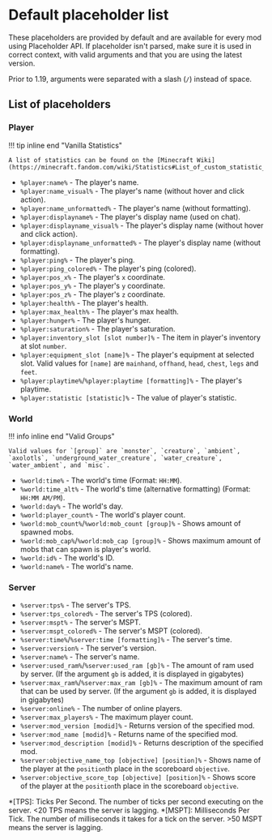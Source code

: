 # Default placeholder list

These placeholders are provided by default and are available for every mod using Placeholder API.
If placeholder isn't parsed, make sure it is used in correct context, with valid arguments and
that you are using the latest version.

Prior to 1.19, arguments were separated with a slash (`/`) instead of space.

## List of placeholders

### Player

!!! tip inline end "Vanilla Statistics"

    A list of statistics can be found on the [Minecraft Wiki](https://minecraft.fandom.com/wiki/Statistics#List_of_custom_statistic_names)

- `%player:name%` - The player's name.
- `%player:name_visual%` - The player's name (without hover and click action).
- `%player:name_unformatted%` - The player's name (without formatting).
- `%player:displayname%` - The player's display name (used on chat).
- `%player:displayname_visual%` - The player's display name (without hover and click action).
- `%player:displayname_unformatted%` - The player's display name (without formatting).
- `%player:ping%` - The player's ping.
- `%player:ping_colored%` - The player's ping (colored).
- `%player:pos_x%` - The player's `x` coordinate.
- `%player:pos_y%` - The player's `y` coordinate.
- `%player:pos_z%` - The player's `z` coordinate.
- `%player:health%` - The player's health.
- `%player:max_health%` - The player's max health.
- `%player:hunger%` - The player's hunger.
- `%player:saturation%` - The player's saturation.
- `%player:inventory_slot [slot number]%` - The item in player's inventory at slot `number`.
- `%player:equipment_slot [name]%` - The player's equipment at selected slot. Valid values for `[name]`
  are `mainhand`, `offhand`, `head`, `chest`, `legs` and `feet`.
- `%player:playtime%`/`%player:playtime [formatting]%` - The player's playtime.
- `%player:statistic [statistic]%` - The value of player's statistic.

### World

!!! info inline end "Valid Groups"

    Valid values for `[group]` are `monster`, `creature`, `ambient`, `axolotls`, `underground_water_creature`, `water_creature`,
    `water_ambient`, and `misc`.

- `%world:time%` - The world's time (Format: `HH:MM`).
- `%world:time_alt%` - The world's time (alternative formatting) (Format: `HH:MM AM/PM`).
- `%world:day%` - The world's day.
- `%world:player_count%` - The world's player count.
- `%world:mob_count%`/`%world:mob_count [group]%` - Shows amount of spawned mobs.
- `%world:mob_cap%`/`%world:mob_cap [group]%` - Shows maximum amount of mobs that can spawn is player's world.
- `%world:id%` - The world's ID.
- `%world:name%` - The world's name.

### Server

- `%server:tps%` - The server's TPS.
- `%server:tps_colored%` - The server's TPS (colored).
- `%server:mspt%` - The server's MSPT.
- `%server:mspt_colored%` - The server's MSPT (colored).
- `%server:time%`/`%server:time [formatting]%` - The server's time.
- `%server:version%` - The server's version.
- `%server:name%` - The server's name.
- `%server:used_ram%`/`%server:used_ram [gb]%` - The amount of ram used by server. (If the argument `gb` is added, it is displayed in
  gigabytes)
- `%server:max_ram%`/`%server:max_ram [gb]%` - The maximum amount of ram that can be used by server. (If the argument `gb` is added, it is
  displayed in gigabytes)
- `%server:online%` - The number of online players.
- `%server:max_players%` - The maximum player count.
- `%server:mod_version [modid]%` - Returns version of the specified mod.
- `%server:mod_name [modid]%` - Returns name of the specified mod.
- `%server:mod_description [modid]%` - Returns description of the specified mod.
- `%server:objective_name_top [objective] [position]%` - Shows name of the player at the `position`th place in the scoreboard `objective`.
- `%server:objective_score_top [objective] [position]%` - Shows score of the player at the `position`th place in the scoreboard `objective`.

*[TPS]: Ticks Per Second. The number of ticks per second executing on the server. <20 TPS means the server is lagging.
*[MSPT]: Milliseconds Per Tick. The number of milliseconds it takes for a tick on the server. >50 MSPT means the server is lagging.
